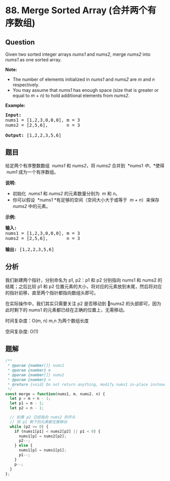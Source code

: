 # 88. Merge Sorted Array (合并两个有序数组)

## Question

Given two sorted integer arrays _nums1_ and _nums2_, merge _nums2_ into _nums1_ as one sorted array.

**Note:**

-   The number of elements initialized in _nums1_ and _nums2_ are _m_ and _n_ respectively.
-   You may assume that _nums1_ has enough space (size that is greater or equal to _m_ + _n_) to hold additional elements from _nums2_.

**Example:**

<pre><strong>Input:</strong>
nums1 = [1,2,3,0,0,0], m = 3
nums2 = [2,5,6],       n = 3

<strong>Output:</strong>&nbsp;[1,2,2,3,5,6]
</pre>

## 题目

给定两个有序整数数组  *nums1* 和 _nums2_，将 _nums2_ 合并到  *nums1 *中*，*使得  *num1* 成为一个有序数组。

**说明:**

-   初始化  *nums1* 和 _nums2_ 的元素数量分别为  *m* 和 _n_。
-   你可以假设  *nums1 *有足够的空间（空间大小大于或等于  *m + n*）来保存 _nums2_ 中的元素。

**示例:**

<pre><strong>输入:</strong>
nums1 = [1,2,3,0,0,0], m = 3
nums2 = [2,5,6],       n = 3

<strong>输出:</strong>&nbsp;[1,2,2,3,5,6]</pre>

## 分析

我们新建两个指针，分别命名为 p1, p2：p1 和 p2 分别指向 nums1 和 nums2 的结尾；之后比较 p1 和 p2 位置元素的大小，将对应的元素放到末尾，然后将对应的指针前移，直至两个指针都指向数组头即可。

在实际操作中，我们其实只需要关注 p2 是否移动到 nums2 的头部即可，因为此时剩下的 nums1 的元素都已经在正确的位置上，无需移动。

时间复杂度：O(m, n) m,n 为两个数组长度

空间复杂度: O(1)

## 题解

```javascript
/**
 * @param {number[]} nums1
 * @param {number} m
 * @param {number[]} nums2
 * @param {number} n
 * @return {void} Do not return anything, modify nums1 in-place instead.
 */
const merge = function(nums1, m, nums2, n) {
  let p = m + n - 1;
  let p1 = m - 1;
  let p2 = n - 1;

  // 如果 p2 已经指向 nums2 的开头
  // 则 p1 剩下的元素都无需移动
  while (p2 >= 0) {
    if (nums1[p1] < nums2[p2] || p1 < 0) {
      nums1[p] = nums2[p2];
      p2--;
    } else {
      nums1[p] = nums1[p1];
      p1--;
    }
    p--;
  }
};
```
